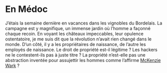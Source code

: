 # En Médoc

J’étais la semaine dernière en vacances dans les vignobles du Bordelais. La campagne est y magnifique, un immense jardin où l’homme a façonné chaque recoin. En voyant les châteaux impeccables, leur opulence ostentatoire, je me suis dit que la révolution n’avait rien changé dans le monde. D’un côté, il y a les propriétaires de naissance, de l’autre les employés de naissance. Le droit de propriété est-il légitime ? Les hackers ne le contestent-ils pas à juste titre ? La propriété n’est-elle pas une abstraction inventée pour assujettir les hommes comme l’affirme [McKenzie Wark](https://tcrouzet.com/2007/07/16/loin-d%e2%80%99etre-libre/) ?